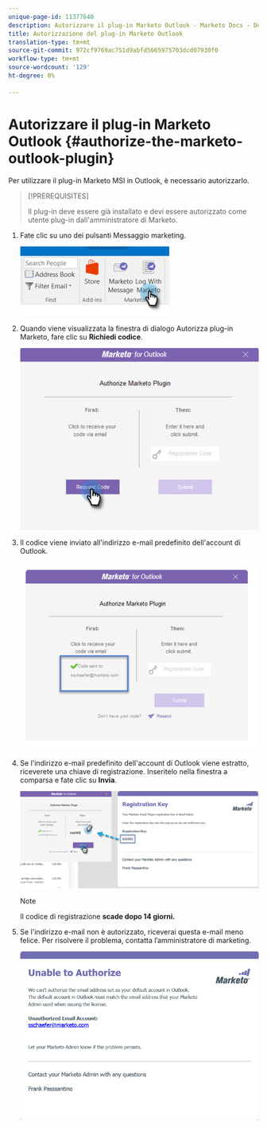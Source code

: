 ```yaml
---
unique-page-id: 11377640
description: Autorizzare il plug-in Marketo Outlook - Marketo Docs - Documentazione prodotto
title: Autorizzazione del plug-in Marketo Outlook
translation-type: tm+mt
source-git-commit: 972cf9769ac751d9abfd5665975703dcd07930f0
workflow-type: tm+mt
source-wordcount: '129'
ht-degree: 0%

---
```



# Autorizzare il plug-in Marketo Outlook {#authorize-the-marketo-outlook-plugin}

Per utilizzare il plug-in Marketo MSI in Outlook, è necessario autorizzarlo.

>[!PREREQUISITES]
>
>Il plug-in deve essere già installato e devi essere autorizzato come utente plug-in dall&#39;amministratore di Marketo.

1. Fate clic su uno dei pulsanti Messaggio marketing.

   ![](assets/image2016-8-24-16-3a4-3a28.png)

1. Quando viene visualizzata la finestra di dialogo Autorizza plug-in Marketo, fare clic su **Richiedi codice**.

   ![](assets/image2016-8-24-16-3a6-3a51.png)

1. Il codice viene inviato all&#39;indirizzo e-mail predefinito dell&#39;account di Outlook.

   ![](assets/image2016-8-24-16-3a8-3a36.png)

1. Se l&#39;indirizzo e-mail predefinito dell&#39;account di Outlook viene estratto, riceverete una chiave di registrazione. Inseritelo nella finestra a comparsa e fate clic su **Invia**.

   ![](assets/image2016-8-24-16-3a12-3a48.png)

   >[!NOTE]
   >
   >Il codice di registrazione **scade dopo 14 giorni.**

1. Se l&#39;indirizzo e-mail non è autorizzato, riceverai questa e-mail meno felice. Per risolvere il problema, contatta l’amministratore di marketing.

   ![](assets/image2016-8-24-16-3a25-3a27.png)
